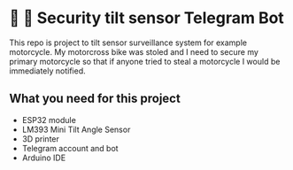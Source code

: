 # 🚨 🤖 Security tilt sensor Telegram Bot 
>
This repo is project to tilt sensor surveillance system for example motorcycle. 
My motorcross bike was stoled and I need to secure my primary motorcycle so that 
if anyone tried to steal a motorcycle I would be immediately notified.

## What you need for this project

* ESP32 module
* LM393 Mini Tilt Angle Sensor
* 3D printer 
* Telegram account and bot
* Arduino IDE


